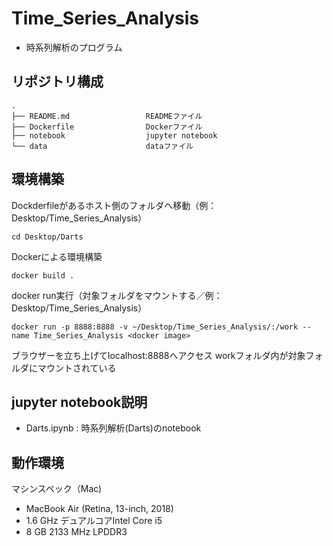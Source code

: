 # Time_Series_Analysis
* 時系列解析のプログラム

## リポジトリ構成
```
.
├── README.md                 READMEファイル
├── Dockerfile                Dockerファイル
├── notebook                  jupyter notebook
└── data                      dataファイル
```

## 環境構築
Dockderfileがあるホスト側のフォルダへ移動（例：Desktop/Time_Series_Analysis）
```
cd Desktop/Darts
```
Dockerによる環境構築
```
docker build .
```
docker run実行（対象フォルダをマウントする／例：Desktop/Time_Series_Analysis）
```
docker run -p 8888:8888 -v ~/Desktop/Time_Series_Analysis/:/work --name Time_Series_Analysis <docker image>
```
ブラウザーを立ち上げてlocalhost:8888へアクセス
workフォルダ内が対象フォルダにマウントされている

## jupyter notebook説明
* Darts.ipynb : 時系列解析(Darts)のnotebook

## 動作環境
マシンスペック（Mac)
- MacBook Air (Retina, 13-inch, 2018)
- 1.6 GHz デュアルコアIntel Core i5
- 8 GB 2133 MHz LPDDR3